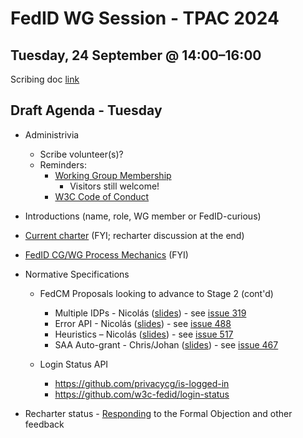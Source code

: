 # FedID WG Session - TPAC 2024

## Tuesday, 24 September @ 14:00​–​16:00
Scribing doc [link](https://docs.google.com/document/d/1ISEjusnwvm5svndeNC9C5Smqk7LJXnMPgSwf7zb7bYM/edit?usp=sharing)

## Draft Agenda - Tuesday
* Administrivia
   * Scribe volunteer(s)?
   * Reminders: 
       * [Working Group Membership](https://www.w3.org/groups/wg/fedid/) 
           * Visitors still welcome!
       * [W3C Code of Conduct](https://www.w3.org/policies/code-of-conduct/)
* Introductions (name, role, WG member or FedID-curious)

* [Current charter](https://www.w3.org/2024/03/wg-fedid-charter.html) (FYI; recharter discussion at the end)

* [FedID CG/WG Process Mechanics](https://github.com/w3c-fedid/Administration/blob/main/proposals-CG-WG.md) (FYI)

* Normative Specifications
   * FedCM Proposals looking to advance to Stage 2 (cont'd)
      * Multiple IDPs - Nicolás ([slides](https://docs.google.com/presentation/d/1WRGI1BlPnqRwRs40w1j1nOEYBHwDAEaNEljcTReoOic/edit#slide=id.g300c7805003_0_1391)) - see [issue 319](https://github.com/w3c-fedid/FedCM/issues/319)
      * Error API - Nicolás ([slides](https://docs.google.com/presentation/d/1WRGI1BlPnqRwRs40w1j1nOEYBHwDAEaNEljcTReoOic/edit#slide=id.g301c1ee8389_2_0)) - see [issue 488](https://github.com/w3c-fedid/FedCM/issues/488)
      * Heuristics – Nicolás ([slides](https://docs.google.com/presentation/d/1WRGI1BlPnqRwRs40w1j1nOEYBHwDAEaNEljcTReoOic/edit#slide=id.g301c1ee8389_2_30)) - see [issue 517](https://github.com/w3c-fedid/FedCM/issues/517)
      * SAA Auto-grant - Chris/Johan ([slides](https://docs.google.com/presentation/d/1WRGI1BlPnqRwRs40w1j1nOEYBHwDAEaNEljcTReoOic/edit#slide=id.g301c1ee8389_4_4)) - see [issue 467](https://github.com/w3c-fedid/FedCM/issues/467)

   * Login Status API
      * <https://github.com/privacycg/is-logged-in>
      * <https://github.com/w3c-fedid/login-status> 

* Recharter status - [Responding](https://github.com/w3c/charter-drafts/pulls?q=is%3Apr+is%3Aopen+%5Bwg%2Ffedid%5D+) to the Formal Objection and other feedback
 
